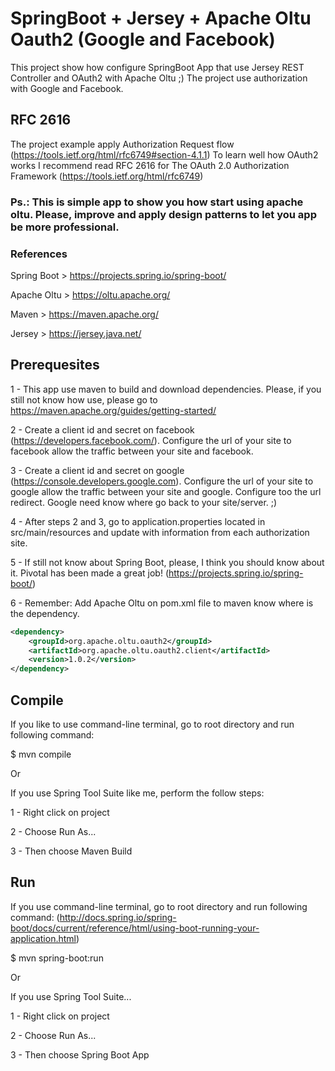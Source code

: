 # SpringBoot + Jersey + Apache Oltu Oauth2 (Google and Facebook)

This project show how configure SpringBoot App that use Jersey REST Controller and OAuth2 with Apache Oltu ;)
The project use authorization with Google and Facebook.

## RFC 2616

The project example apply Authorization Request flow (https://tools.ietf.org/html/rfc6749#section-4.1.1)
To learn well how OAuth2 works I recommend read RFC 2616 for The OAuth 2.0 Authorization Framework (https://tools.ietf.org/html/rfc6749)

### Ps.: This is simple app to show you how start using apache oltu. Please, improve and apply design patterns to let you app be more professional.

### References

Spring Boot > https://projects.spring.io/spring-boot/

Apache Oltu > https://oltu.apache.org/

Maven > https://maven.apache.org/

Jersey > https://jersey.java.net/

## Prerequesites

1 - This app use maven to build and download dependencies. Please, if you still not know how use, please go to https://maven.apache.org/guides/getting-started/

2 - Create a client id and secret on facebook (https://developers.facebook.com/). Configure the url of your site to facebook allow the traffic between your site and facebook.

3 - Create a client id and secret on google (https://console.developers.google.com). Configure the url of your site to google allow the traffic between your site and google. Configure too the url redirect. Google need know where go back to your site/server. ;)

4 - After steps 2 and 3, go to application.properties located in src/main/resources and update with information from each authorization site.

5 - If still not know about Spring Boot, please, I think you should know about it. Pivotal has been made a great job! (https://projects.spring.io/spring-boot/)

6 - Remember: Add Apache Oltu on pom.xml file to maven know where is the dependency.

```xml
<dependency>
    <groupId>org.apache.oltu.oauth2</groupId>
    <artifactId>org.apache.oltu.oauth2.client</artifactId>
    <version>1.0.2</version>
</dependency>
```

## Compile

If you like to use command-line terminal, go to root directory and run following command:

$ mvn compile

Or

If you use Spring Tool Suite like me, perform the follow steps:

1 - Right click on project

2 - Choose Run As...

3 - Then choose Maven Build

## Run

If you use command-line terminal, go to root directory and run following command:
(http://docs.spring.io/spring-boot/docs/current/reference/html/using-boot-running-your-application.html)

$ mvn spring-boot:run

Or

If you use Spring Tool Suite...

1 - Right click on project

2 - Choose Run As...

3 - Then choose Spring Boot App

